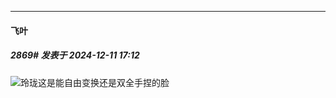 ﻿
*****

####  飞叶  
##### 2869#       发表于 2024-12-11 17:12

<img src="https://static.saraba1st.com/image/smiley/face2017/009.gif" referrerpolicy="no-referrer">玲珑这是能自由变换还是双全手捏的脸


